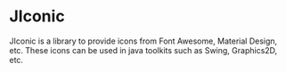 # JIconic
JIconic is a library to provide icons from Font Awesome, Material Design, etc. These icons can be used in java toolkits such as Swing, Graphics2D, etc.

